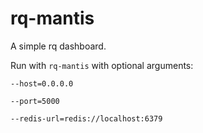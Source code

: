 # rq-mantis

A simple rq dashboard.

Run with ``rq-mantis`` with optional arguments:

``--host=0.0.0.0``

``--port=5000``

``--redis-url=redis://localhost:6379``
